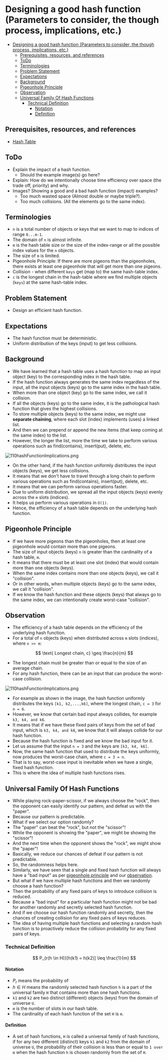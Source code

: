 # Designing a good hash function (Parameters to consider, the though process, implications, etc.)

<!-- TOC -->
* [Designing a good hash function (Parameters to consider, the though process, implications, etc.)](#designing-a-good-hash-function-parameters-to-consider-the-though-process-implications-etc)
  * [Prerequisites, resources, and references](#prerequisites-resources-and-references)
  * [ToDo](#todo)
  * [Terminologies](#terminologies)
  * [Problem Statement](#problem-statement)
  * [Expectations](#expectations)
  * [Background](#background)
  * [Pigeonhole Principle](#pigeonhole-principle)
  * [Observation](#observation)
  * [Universal Family Of Hash Functions](#universal-family-of-hash-functions)
    * [Technical Definition](#technical-definition)
      * [Notation](#notation)
      * [Definition](#definition)
<!-- TOC -->

## Prerequisites, resources, and references

* [Hash Table](05hashTables.md)

## ToDo

* Explain the impact of a hash function.
  * Should the example image(s) go here?
* Explain: How do we intentionally choose time efficiency over space (the trade off, priority) and why.
* Images? Showing a good and a bad hash function (impact) examples?
  * Too much wasted space (Almost double or maybe triple?).
  * Too much collisions. (All the elements go to the same index).

## Terminologies

* `n` is a total number of objects or keys that we want to map to indices of range `0...m-1`.
* The domain of `n` is almost infinite.
* `m` is the hash table size or the size of the index-range or all the possible index values for the `n` objects.
* The size of `m` is limited.
* Pigeonhole Principle: If there are more pigeons than the pigeonholes, there exists at least one pigeonhole that will get more than one pigeons. 
* Collision - when different `keys` get (map to) the same hash-table index.
* `c` is the longest chain in the hash-table where we find multiple objects (`keys`) at the same hash-table index.

## Problem Statement

* Design an efficient hash function.

## Expectations

* The hash function must be deterministic.
* Uniform distribution of the keys (input) to get less collisions.

## Background

* We have learned that a hash table uses a hash function to map an input object (key) to the corresponding index in the hash table.
* If the hash function always generates the same index regardless of the input, all the input objects (keys) go to the same index in the hash table.
* When more than one object (key) go to the same index, we call it collision.
* If all the objects (keys) go to the same index, it is the pathological hash function that gives the highest collisions.
* To store multiple objects (keys) to the same index, we might use **separate chaining**, where each slot (index) implements (uses) a linked list.
* And then we can prepend or append the new items (that keep coming at the same index) to the list.
* However, the longer the list, more the time we take to perform various operations such as find(contains), insert(put), delete, etc.

![110hashFunctionImplications.png](../../../../../assets/images/dataStructures/uc/module04HashTables/110hashFunctionImplications.png)

* On the other hand, if the hash function uniformly distributes the input objects (keys), we get less collisions.
* It means that we don't have to travel through a long chain to perform various operations such as find(contains), insert(put), delete, etc.
* It means that we can perform various operations faster.
* Due to uniform distribution, we spread all the input objects (keys) evenly across the `m` slots (indices).
* It helps us perform various operations in `O(1)`.
* Hence, the efficiency of a hash table depends on the underlying hash function.

## Pigeonhole Principle

* If we have more pigeons than the pigeonholes, then at least one pigeonhole would contain more than one pigeons.
* The size of input objects (keys) `n` is greater than the cardinality of a hash table, `m`.
* It means that there must be at least one slot (index) that would contain more than one objects (keys).
* When the same index contains more than one objects (keys), we call it "collision".
* Or in other words, when multiple objects (keys) go to the same index, we call it "collision".
* If we know the hash function and these objects (keys) that always go to the same index, we can intentionally create worst-case "collision". 

## Observation

* The efficiency of a hash table depends on the efficiency of the underlying hash function.
* For a total of `n` objects (keys) when distributed across `m` slots (indices), where `n >> m`:

$$
\text{ Longest chain, c} \geq \frac{n}{m}
$$

* The longest chain must be greater than or equal to the size of an average chain.
* For any hash function, there can be an input that can produce the worst-case collision. 

![110hashFunctionImplications.png](../../../../../assets/images/dataStructures/uc/module04HashTables/110hashFunctionImplications.png)

* For example as shown in the image, the hash function uniformly distributes the keys `[k1, k2,...,k6]`, where the longest chain, `c = 3` for `n = 6`.
* However, we know that certain bad input always collides, for example `k3, k4, and k6`.
* It means that if we have these fixed pairs of keys from the set of bad input, which is `k3, k4, and k6`, we know that it will always collide for our hash function.
* Because the hash function is fixed and we know the bad input for it.
* Let us assume that the input `n = 3` and the keys are `[k3, k4, k6]`. 
* Now, the same hash function that used to distribute the keys uniformly, now produces the worst-case chain, where `c = 3 = n`.
* That is to say, worst-case input is inevitable when we have a single, fixed hash function.
* This is where the idea of multiple hash functions rises.

## Universal Family Of Hash Functions

* While playing rock-paper-scissor, if we always choose the "rock", then the opponent can easily identify our pattern, and defeat us with the "paper".
* Because our pattern is predictable.
* What if we select our option randomly?
* The "paper" can beat the "rock", but not the "scissor"!
* While the opponent is showing the "paper", we might be showing the "scissor"!
* And the next time when the opponent shows the "rock", we might show the "paper"!
* Basically, we reduce our chances of defeat if our pattern is not predictable.
* So, the randomness helps here.
* Similarly, we have seen that a single and fixed hash function will always have a "bad input" as per [pigeonhole principle](#pigeonhole-principle) and our [observation](#observation).
* But what if we have multiple hash functions and then we randomly choose a hash function?
* Then the probability of any fixed pairs of keys to introduce collision is reduced.
* Because a "bad input" for a particular hash function might not be bad for another randomly and secretly selected hash function.
* And if we choose our hash function randomly and secretly, then the chances of creating collision for any fixed pairs of keys reduces. 
* The idea of having multiple hash functions and selecting a random hash function is to proactively reduce the collision probability for any fixed pairs of keys.

### Technical Definition

$$
P_{r(h \in H)}[h(k1) = h(k2)] \leq \frac{1}{m}
$$

#### Notation

* $P_r$ means the probability of
* $h \in H$ means the randomly selected hash function `h` is a part of the universal family `H` that contains more than one hash functions.
* `k1` and `k2` are two distinct (different) objects (keys) from the domain of universe `U`.
* `m` is the number of slots in our hash table.
* The cardinality of each hash function of the set `H` is `m`. 

#### Definition

* A set of hash functions, `H` is called a universal family of hash functions, if for any two different (distinct) keys `k1` and `k2` from the domain of universe `U`, the probability of their collision is less than or equal to `1 over m` when the hash function `h` is chosen randomly from the set of `H`.